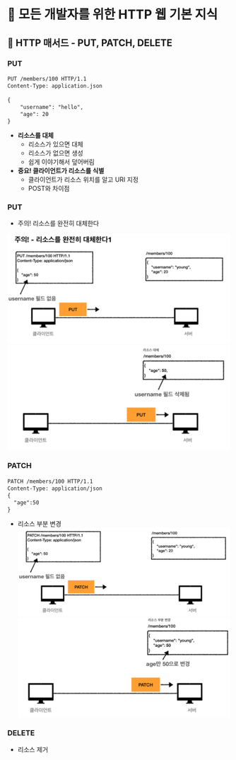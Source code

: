 # :book: 모든 개발자를 위한 HTTP 웹 기본 지식

## :pushpin: HTTP 매서드 - PUT, PATCH, DELETE

### PUT
````
PUT /members/100 HTTP/1.1
Content-Type: application.json

{
    "username": "hello",
    "age": 20
}
````

- **리소스를 대체**
  - 리소스가 있으면 대체
  - 리소스가 없으면 생성
  - 쉽게 이야기해서 덮어버림
- **중요! 클라이언트가 리소스를 식별**
  - 클라이언트가 리소스 위치를 알고 URI 지정
  - POST와 차이점

### PUT
- 주의! 리소스를 완전히 대체한다

![](images/PUT1.png)
![](images/PUT2.png)

### PATCH
```
PATCH /members/100 HTTP/1.1
Content-Type: application/json
{
  "age":50
}
```

- 리소스 부분 변경
![](images/patch1.png)
![](images/patch2.png)

### DELETE
- 리소스 제거 